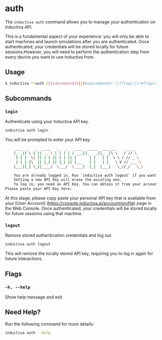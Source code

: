 # auth

The `inductiva auth` command allows you to manage your
authentication on Inductiva API.

This is a fundamental aspect of your experience: you will only be
able to start machines and launch simulations after you are authenticated.
Ooce authenticated, your credentials will be stored locally for future
sessions.However, you will need to perform the authentication step from
every device you want to use Inductiva from.

## Usage

```sh
$ inductiva **auth [\[subcommands\]](#subcommands) [\[flags\]](#flags)**
```

## Subcommands

### `login`
Authenticate using your Inductiva API key.

```sh
inductiva auth login
```

You will be prompted to enter your API key.

```sh
     ___  _   _  ____   _   _   ____  _____  ___ __     __ _
    |_ _|| \ | ||  _ \ | | | | / ___||_   _||_ _|\ \   / // \
     | | |  \| || | | || | | || |      | |   | |  \ \ / // _ \
     | | | |\  || |_| || |_| || |___   | |   | |   \ V // ___ \
    |___||_| \_||____/  \___/  \____|  |_|  |___|   \_//_/   \_\

    You are already logged in. Run `inductiva auth logout` if you want to log out.
    Setting a new API Key will erase the existing one.
    To log in, you need an API Key. You can obtain it from your account at https://console.inductiva.ai/account.
Please paste your API Key here:
```

At this stage, please copy paste your personal API key that is available
from your [User Account] (https://console.inductiva.ai/account/profile)
page in the Web Console.  Once authenticated, your credentials will be
stored locally for future sessions using that machine.

### `logout`
Remove stored authentication credentials and log out.

```sh
inductiva auth logout
```

This will remove the locally stored API key, requiring you
to log in again for future interactions.

## Flags
### **`-h, --help`**

Show help message and exit.

## Need Help?
Run the following command for more details:

```sh
inductiva auth --help
```
